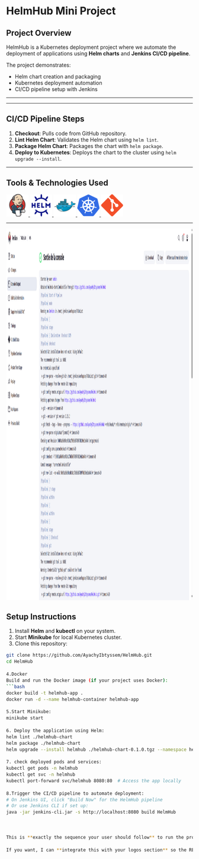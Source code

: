 # HelmHub Mini Project

## Project Overview
HelmHub is a Kubernetes deployment project where we automate the deployment of applications using **Helm charts** and **Jenkins CI/CD pipeline**.  

The project demonstrates:
- Helm chart creation and packaging
- Kubernetes deployment automation
- CI/CD pipeline setup with Jenkins

---


---

## CI/CD Pipeline Steps
1. **Checkout**: Pulls code from GitHub repository.  
2. **Lint Helm Chart**: Validates the Helm chart using `helm lint`.  
3. **Package Helm Chart**: Packages the chart with `helm package`.  
4. **Deploy to Kubernetes**: Deploys the chart to the cluster using `helm upgrade --install`.  

---

## Tools & Technologies Used

<a href="https://www.jenkins.io/" target="_blank" rel="noreferrer"> 
  <img src="https://raw.githubusercontent.com/devicons/devicon/master/icons/jenkins/jenkins-original.svg" alt="jenkins" width="60" height="60"/> 
</a> 
<a href="https://helm.sh/" target="_blank" rel="noreferrer"> 
  <img src="https://raw.githubusercontent.com/devicons/devicon/master/icons/helm/helm-original.svg" alt="helm" width="60" height="60"/> 
</a> 
<a href="https://www.docker.com/" target="_blank" rel="noreferrer"> 
  <img src="https://raw.githubusercontent.com/devicons/devicon/master/icons/docker/docker-original.svg" alt="docker" width="60" height="60"/> 
</a> 
<a href="https://kubernetes.io/" target="_blank" rel="noreferrer"> 
  <img src="https://raw.githubusercontent.com/devicons/devicon/master/icons/kubernetes/kubernetes-plain.svg" alt="kubernetes" width="60" height="60"/> 
</a> 
<a href="https://git-scm.com/" target="_blank" rel="noreferrer"> 
  <img src="https://raw.githubusercontent.com/devicons/devicon/master/icons/git/git-original.svg" alt="git" width="60" height="60"/> 
</a>

---
<img src="Screenshot from 2025-09-16 02-09-10.png" alt="result" width="1000" height="1000">

## Setup Instructions
1. Install **Helm** and **kubectl** on your system.  
2. Start **Minikube** for local Kubernetes cluster.  
3. Clone this repository:
```bash
git clone https://github.com/AyachyIbtyssem/HelmHub.git
cd HelmHub

4.Docker
Build and run the Docker image (if your project uses Docker):
```bash
docker build -t helmhub-app .
docker run -d --name helmhub-container helmhub-app

5.Start Minikube:
minikube start

6. Deploy the application using Helm:
helm lint ./helmhub-chart
helm package ./helmhub-chart
helm upgrade --install helmhub ./helmhub-chart-0.1.0.tgz --namespace helmhub --create-namespace

7. check deployed pods and services:
kubectl get pods -n helmhub
kubectl get svc -n helmhub
kubectl port-forward svc/helmhub 8080:80  # Access the app locally

8.Trigger the CI/CD pipeline to automate deployment:
# On Jenkins UI, click "Build Now" for the HelmHub pipeline
# Or use Jenkins CLI if set up:
java -jar jenkins-cli.jar -s http://localhost:8080 build HelmHub



This is **exactly the sequence your user should follow** to run the project from Docker → Minikube → Helm → Kubernetes → Jenkins.  

If you want, I can **integrate this with your logos section** so the README looks very professional and clean. Do you want me to do that next?
